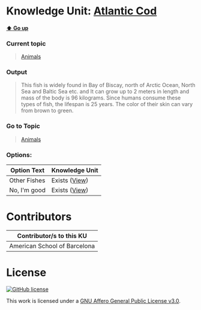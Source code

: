 # Knowledge Unit: [Atlantic Cod](../../knowledge_units/animals/atlantic-cod.md)

#### [:arrow_up: Go up](../../topics/animals.md)
### Current topic
> [Animals](../../topics/animals.md)
### Output
> This fish is widely found in Bay of Biscay, north of Arctic Ocean, North Sea and Baltic Sea etc. and It can grow up to 2 meters in length and mass of the body is 96 kilograms. Since humans consume these types of fish, the lifespan is 25 years. The color of their skin can vary from brown to green.
### Go to Topic
> [Animals](../../topics/animals.md)

### Options: 

| Option Text | Knowledge Unit |
| - | - |  
| Other Fishes  |  Exists ([View](../../knowledge_units/animals/other-fishes.md))  |  
| No, I&#039;m good  |  Exists ([View](../../knowledge_units/animals/no-im-good.md))  | 

# Contributors

| Contributor/s to this KU |
| - | 
| American School of Barcelona |

# License
[![GitHub license](https://img.shields.io/github/license/inbrainz/cerebro)](https://github.com/inbrainz/cerebro/blob/master/LICENSE)

This work is licensed under a [GNU Affero General Public License v3.0](https://www.gnu.org/licenses/agpl-3.0.txt).